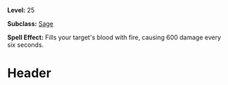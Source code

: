 <!-- TITLE: Spell: Mana Tear -->
<!-- SUBTITLE:  -->

**Level:** 25

**Subclass:** [Sage](sage)

**Spell Effect:** Fills your target's blood with fire, causing 600 damage every six seconds.

# Header